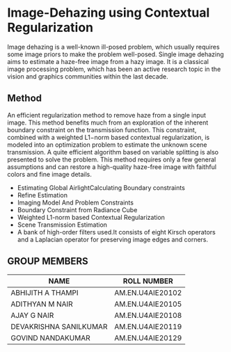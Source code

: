 # Image-Dehazing using Contextual Regularization 

Image dehazing is a well-known ill-posed problem, which usually requires some image priors to make the problem well-posed. Single image dehazing aims to estimate a haze-free image
from a hazy image. It is a classical image processing problem, which has been an active research topic in the vision and graphics communities within the last decade. 

## Method
An efficient regularization method to remove haze from a single input image. This method benefits much from an exploration of the inherent boundary constraint on the transmission
function.
This constraint, combined with a weighted L1−norm based contextual regularization, is modeled into an optimization problem to estimate the unknown scene transmission.
A quite efficient algorithm based on variable splitting is also presented to solve the problem. This method requires only a few general assumptions and can restore a high-quality haze-free image with faithful colors and fine image details.

- Estimating Global AirlightCalculating Boundary constraints
- Refine Estimation
- Imaging Model And Problem Constraints
- Boundary Constraint from Radiance Cube
- Weighted L1-norm based Contextual Regularization
- Scene Transmission Estimation
- A bank of high-order filters used.It consists of eight Kirsch operators and a Laplacian operator for preserving image edges and corners.


## GROUP MEMBERS 

| NAME  | ROLL NUMBER |
| ------------- | ------------- |
| ABHIJITH A THAMPI | AM.EN.U4AIE20102  |
| ADITHYAN M NAIR  | AM.EN.U4AIE20105   |
| AJAY G NAIR  | AM.EN.U4AIE20108  |
| DEVAKRISHNA SANILKUMAR | AM.EN.U4AIE20119 |
| GOVIND NANDAKUMAR | AM.EN.U4AIE20129 |


